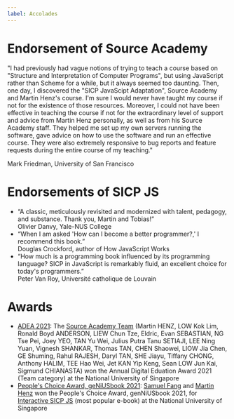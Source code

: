 ```yaml
---
label: Accolades
---
```


# Endorsement of Source Academy

"I had previously had vague notions of trying to teach a course based on "Structure and Interpretation of Computer Programs", but using JavaScript rather than Scheme for a while, but it always seemed too daunting.  Then, one day, I discovered the "SICP JavaScipt Adaptation", Source Academy and Martin Henz's course.  I'm sure I would never have taught my course if not for the existence of those resources.  Moreover, I could not have been effective in teaching the course if not for the extraordinary level of support and advice from Martin Henz personally, as well as from his Source Academy staff. They helped me set up my own servers running the software, gave advice on how to use the software and run an effective course. They were also extremely responsive to bug reports and feature requests during the entire course of my teaching."

Mark Friedman, University of San Francisco

# Endorsements of SICP JS

- “A classic, meticulously revisited and modernized with talent, pedagogy, and substance. Thank you, Martin and Tobias!”  
Olivier Danvy, Yale-NUS College
- “When I am asked 'How can I become a better programmer?,' I recommend this book.”  
Douglas Crockford, author of How JavaScript Works
- “How much is a programming book influenced by its programming language? SICP in JavaScript is remarkably fluid, an excellent choice for today's programmers.”  
Peter Van Roy, Université catholique de Louvain


# Awards

- [ADEA 2021](https://nus.edu.sg/cdtl/teaching-and-learning-quality/teaching-awards/teaching-award-winners#ATEA%20Winners): The [Source Academy Team](https://sourceacademy.org/contributors) (Martin HENZ, LOW Kok Lim, Ronald Boyd ANDERSON, LIEW Chun Tze, Eldric, Evan SEBASTIAN,
NG Tse Pei,
Joey YEO,
TAN Yu Wei,
Julius Putra Tanu SETIAJI,
LEE Ning Yuan,
Vignesh SHANKAR,
Thomas TAN,
CHEN Shaowei,
LIOW Jia Chen,
GE Shuming,
Rahul RAJESH,
Daryl TAN,
SHE Jiayu,
Tiffany CHONG,
Anthony HALIM,
TEE Hao Wei,
Jet KAN Yip Keng,
Sean LOW Jun Kai, 
Sigmund CHIANASTA) won the Annual Digital Eduation Award 2021 (Team category) at the National University of Singapore
- [People's Choice Award, geNiUSbook 2021](https://credentials.nus.edu.sg/7db4ddae-a789-434f-91d9-d48bab9bb50f): [Samuel Fang](https://github.com/samuelfangjw) and [Martin Henz](https://github.com/martin-henz) won the People's Choice Award, genNiUSbook 2021, for [Interactive SICP JS](https://sourceacademy.org/sicpjs) (most popular e-book) at the National University of Singapore
